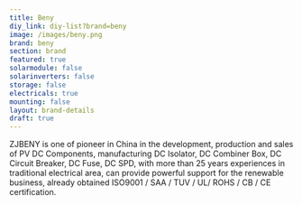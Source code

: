 ```yaml
---
title: Beny
diy_link: diy-list?brand=beny
image: /images/beny.png
brand: beny
section: brand
featured: true
solarmodule: false
solarinverters: false
storage: false
electricals: true
mounting: false
layout: brand-details
draft: true
---
```


ZJBENY is one of pioneer in China in the development, production and sales of PV DC Components, manufacturing DC Isolator, DC Combiner Box, DC Circuit Breaker, DC Fuse, DC SPD, with more than 25 years experiences in traditional electrical area, can provide powerful support for the renewable business, already obtained ISO9001 / SAA / TUV / UL/ ROHS / CB / CE certification.